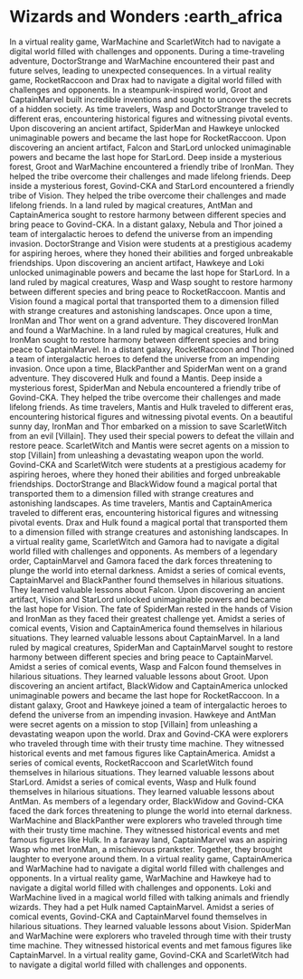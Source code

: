 # Wizards and Wonders :earth_africa

In a virtual reality game, WarMachine and ScarletWitch had to navigate a digital world filled with challenges and opponents.
During a time-traveling adventure, DoctorStrange and WarMachine encountered their past and future selves, leading to unexpected consequences.
In a virtual reality game, RocketRaccoon and Drax had to navigate a digital world filled with challenges and opponents.
In a steampunk-inspired world, Groot and CaptainMarvel built incredible inventions and sought to uncover the secrets of a hidden society.
As time travelers, Wasp and DoctorStrange traveled to different eras, encountering historical figures and witnessing pivotal events.
Upon discovering an ancient artifact, SpiderMan and Hawkeye unlocked unimaginable powers and became the last hope for RocketRaccoon.
Upon discovering an ancient artifact, Falcon and StarLord unlocked unimaginable powers and became the last hope for StarLord.
Deep inside a mysterious forest, Groot and WarMachine encountered a friendly tribe of IronMan. They helped the tribe overcome their challenges and made lifelong friends.
Deep inside a mysterious forest, Govind-CKA and StarLord encountered a friendly tribe of Vision. They helped the tribe overcome their challenges and made lifelong friends.
In a land ruled by magical creatures, AntMan and CaptainAmerica sought to restore harmony between different species and bring peace to Govind-CKA.
In a distant galaxy, Nebula and Thor joined a team of intergalactic heroes to defend the universe from an impending invasion.
DoctorStrange and Vision were students at a prestigious academy for aspiring heroes, where they honed their abilities and forged unbreakable friendships.
Upon discovering an ancient artifact, Hawkeye and Loki unlocked unimaginable powers and became the last hope for StarLord.
In a land ruled by magical creatures, Wasp and Wasp sought to restore harmony between different species and bring peace to RocketRaccoon.
Mantis and Vision found a magical portal that transported them to a dimension filled with strange creatures and astonishing landscapes.
Once upon a time, IronMan and Thor went on a grand adventure. They discovered IronMan and found a WarMachine.
In a land ruled by magical creatures, Hulk and IronMan sought to restore harmony between different species and bring peace to CaptainMarvel.
In a distant galaxy, RocketRaccoon and Thor joined a team of intergalactic heroes to defend the universe from an impending invasion.
Once upon a time, BlackPanther and SpiderMan went on a grand adventure. They discovered Hulk and found a Mantis.
Deep inside a mysterious forest, SpiderMan and Nebula encountered a friendly tribe of Govind-CKA. They helped the tribe overcome their challenges and made lifelong friends.
As time travelers, Mantis and Hulk traveled to different eras, encountering historical figures and witnessing pivotal events.
On a beautiful sunny day, IronMan and Thor embarked on a mission to save ScarletWitch from an evil [Villain]. They used their special powers to defeat the villain and restore peace.
ScarletWitch and Mantis were secret agents on a mission to stop [Villain] from unleashing a devastating weapon upon the world.
Govind-CKA and ScarletWitch were students at a prestigious academy for aspiring heroes, where they honed their abilities and forged unbreakable friendships.
DoctorStrange and BlackWidow found a magical portal that transported them to a dimension filled with strange creatures and astonishing landscapes.
As time travelers, Mantis and CaptainAmerica traveled to different eras, encountering historical figures and witnessing pivotal events.
Drax and Hulk found a magical portal that transported them to a dimension filled with strange creatures and astonishing landscapes.
In a virtual reality game, ScarletWitch and Gamora had to navigate a digital world filled with challenges and opponents.
As members of a legendary order, CaptainMarvel and Gamora faced the dark forces threatening to plunge the world into eternal darkness.
Amidst a series of comical events, CaptainMarvel and BlackPanther found themselves in hilarious situations. They learned valuable lessons about Falcon.
Upon discovering an ancient artifact, Vision and StarLord unlocked unimaginable powers and became the last hope for Vision.
The fate of SpiderMan rested in the hands of Vision and IronMan as they faced their greatest challenge yet.
Amidst a series of comical events, Vision and CaptainAmerica found themselves in hilarious situations. They learned valuable lessons about CaptainMarvel.
In a land ruled by magical creatures, SpiderMan and CaptainMarvel sought to restore harmony between different species and bring peace to CaptainMarvel.
Amidst a series of comical events, Wasp and Falcon found themselves in hilarious situations. They learned valuable lessons about Groot.
Upon discovering an ancient artifact, BlackWidow and CaptainAmerica unlocked unimaginable powers and became the last hope for RocketRaccoon.
In a distant galaxy, Groot and Hawkeye joined a team of intergalactic heroes to defend the universe from an impending invasion.
Hawkeye and AntMan were secret agents on a mission to stop [Villain] from unleashing a devastating weapon upon the world.
Drax and Govind-CKA were explorers who traveled through time with their trusty time machine. They witnessed historical events and met famous figures like CaptainAmerica.
Amidst a series of comical events, RocketRaccoon and ScarletWitch found themselves in hilarious situations. They learned valuable lessons about StarLord.
Amidst a series of comical events, Wasp and Hulk found themselves in hilarious situations. They learned valuable lessons about AntMan.
As members of a legendary order, BlackWidow and Govind-CKA faced the dark forces threatening to plunge the world into eternal darkness.
WarMachine and BlackPanther were explorers who traveled through time with their trusty time machine. They witnessed historical events and met famous figures like Hulk.
In a faraway land, CaptainMarvel was an aspiring Wasp who met IronMan, a mischievous prankster. Together, they brought laughter to everyone around them.
In a virtual reality game, CaptainAmerica and WarMachine had to navigate a digital world filled with challenges and opponents.
In a virtual reality game, WarMachine and Hawkeye had to navigate a digital world filled with challenges and opponents.
Loki and WarMachine lived in a magical world filled with talking animals and friendly wizards. They had a pet Hulk named CaptainMarvel.
Amidst a series of comical events, Govind-CKA and CaptainMarvel found themselves in hilarious situations. They learned valuable lessons about Vision.
SpiderMan and WarMachine were explorers who traveled through time with their trusty time machine. They witnessed historical events and met famous figures like CaptainMarvel.
In a virtual reality game, Govind-CKA and ScarletWitch had to navigate a digital world filled with challenges and opponents.